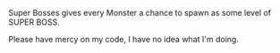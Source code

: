 Super Bosses gives every Monster a chance to spawn as some level of SUPER BOSS.

Please have mercy on my code, I have no idea what I'm doing.
